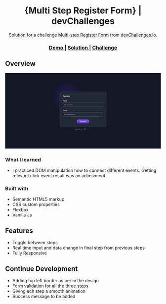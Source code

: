 <!-- Please update value in the {}  -->

<h1 align="center">{Multi Step Register Form} | devChallenges</h1>

<div align="center">
   Solution for a challenge <a href="https://devchallenges.io/challenge/multi-step-register-form" target="_blank">Multi-step Register Form</a> from <a href="http://devchallenges.io" target="_blank">devChallenges.io</a>.
</div>

<div align="center">
  <h3>
    <a href="{https://your-demo-link.your-domain}">
      Demo
    </a>
    <span> | </span>
    <a href="{https://your-url-to-the-solution}">
      Solution
    </a>
    <span> | </span>
    <a href="https://devchallenges.io/challenge/multi-step-register-form">
      Challenge
    </a>
  </h3>
</div>

<!-- OVERVIEW -->

## Overview

![screenshot](screenshot.png)


### What I learned

- I practiced DOM manipulation how to connect different events. Getting relevant click event result was an acheivment.


### Built with

<!-- This section should list any major frameworks that you built your project using. Here are a few examples.-->

- Semantic HTML5 markup
- CSS custom properties
- Flexbox
- Vanilla Js

## Features

- Toggle between steps 
- Real time input and data change in final step from previous steps
- Fully Responsive

## Continue Development

- Adding top left border as per in the design
- Form validation for all the three steps
- Giving ech step a smooth animation
- Success message to be added


